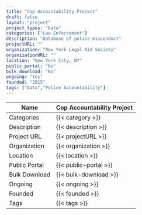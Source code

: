 ```yaml
---
title: "Cop Accountability Project"
draft: false
layout: "project"
project_types: "Data"
categories: ["Law Enforcement"]
description: "Database of police misconduct"
projectURL: ""
organization: "New York Legal Aid Society"
organizationURL: ""
location: "New York City, NY"
public_portal: "No"
bulk_download: "No"
ongoing: "Yes"
founded: "2015"
tags: ["Data","Police Accountability"]
---
```



Name                    |  Cop Accountability Project    
------------------------|----
Categories              | {{< category >}} 
Description             | {{< description >}} 
Project URL             | {{< projectURL >}} 
Organization            | {{< organization >}} 
Location                | {{< location >}} 
Public Portal           | {{< public-portal >}} 
Bulk Download           | {{< bulk-download >}} 
Ongoing                 | {{< ongoing >}} 
Founded                 | {{< founded >}} 
Tags                    | {{< tags >}} 
